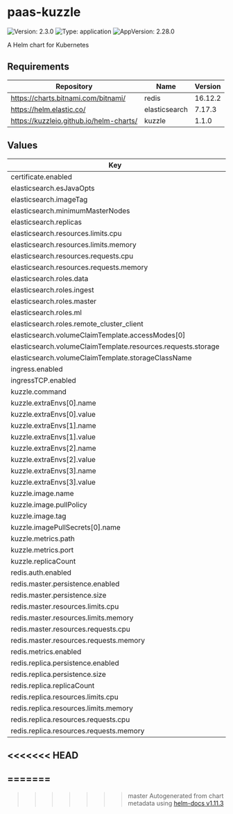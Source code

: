 # paas-kuzzle

![Version: 2.3.0](https://img.shields.io/badge/Version-2.3.0-informational?style=flat-square) ![Type: application](https://img.shields.io/badge/Type-application-informational?style=flat-square) ![AppVersion: 2.28.0](https://img.shields.io/badge/AppVersion-2.28.0-informational?style=flat-square)

A Helm chart for Kubernetes

## Requirements

| Repository                              | Name          | Version |
| --------------------------------------- | ------------- | ------- |
| https://charts.bitnami.com/bitnami/     | redis         | 16.12.2 |
| https://helm.elastic.co/                | elasticsearch | 7.17.3  |
| https://kuzzleio.github.io/helm-charts/ | kuzzle        | 1.1.0   |

## Values

| Key                                                          | Type   | Default                                          | Description |
| ------------------------------------------------------------ | ------ | ------------------------------------------------ | ----------- |
| certificate.enabled                                          | bool   | `false`                                          |             |
| elasticsearch.esJavaOpts                                     | string | `"-Xmx512m -Xms512m"`                            |             |
| elasticsearch.imageTag                                       | string | `"7.10.2"`                                       |             |
| elasticsearch.minimumMasterNodes                             | int    | `1`                                              |             |
| elasticsearch.replicas                                       | int    | `1`                                              |             |
| elasticsearch.resources.limits.cpu                           | string | `"1000m"`                                        |             |
| elasticsearch.resources.limits.memory                        | string | `"1G"`                                           |             |
| elasticsearch.resources.requests.cpu                         | string | `"700m"`                                         |             |
| elasticsearch.resources.requests.memory                      | string | `"512M"`                                         |             |
| elasticsearch.roles.data                                     | string | `"true"`                                         |             |
| elasticsearch.roles.ingest                                   | string | `"true"`                                         |             |
| elasticsearch.roles.master                                   | string | `"true"`                                         |             |
| elasticsearch.roles.ml                                       | string | `nil`                                            |             |
| elasticsearch.roles.remote_cluster_client                    | string | `nil`                                            |             |
| elasticsearch.volumeClaimTemplate.accessModes[0]             | string | `"ReadWriteOnce"`                                |             |
| elasticsearch.volumeClaimTemplate.resources.requests.storage | string | `"15Gi"`                                         |             |
| elasticsearch.volumeClaimTemplate.storageClassName           | string | `"scw-bssd"`                                     |             |
| ingress.enabled                                              | bool   | `false`                                          |             |
| ingressTCP.enabled                                           | bool   | `false`                                          |             |
| kuzzle.command                                               | string | `nil`                                            |             |
| kuzzle.extraEnvs[0].name                                     | string | `"kuzzle_services__storageEngine__client__node"` |             |
| kuzzle.extraEnvs[0].value                                    | string | `"http://elasticsearch-master:9200"`             |             |
| kuzzle.extraEnvs[1].name                                     | string | `"kuzzle_services__internalCache__node__host"`   |             |
| kuzzle.extraEnvs[1].value                                    | string | `"redis-master"`                                 |             |
| kuzzle.extraEnvs[2].name                                     | string | `"kuzzle_services__memoryStorage__node__host"`   |             |
| kuzzle.extraEnvs[2].value                                    | string | `"redis-master"`                                 |             |
| kuzzle.extraEnvs[3].name                                     | string | `"NODE_ENV"`                                     |             |
| kuzzle.extraEnvs[3].value                                    | string | `"production"`                                   |             |
| kuzzle.image.name                                            | string | `"kuzzleio/kuzzle"`                              |             |
| kuzzle.image.pullPolicy                                      | string | `"Always"`                                       |             |
| kuzzle.image.tag                                             | int    | `2`                                              |             |
| kuzzle.imagePullSecrets[0].name                              | string | `"kuzzle-docker"`                                |             |
| kuzzle.metrics.path                                          | string | `"/_/metrics"`                                   |             |
| kuzzle.metrics.port                                          | int    | `7512`                                           |             |
| kuzzle.replicaCount                                          | int    | `1`                                              |             |
| redis.auth.enabled                                           | bool   | `false`                                          |             |
| redis.master.persistence.enabled                             | bool   | `true`                                           |             |
| redis.master.persistence.size                                | string | `"10Gi"`                                         |             |
| redis.master.resources.limits.cpu                            | string | `"600m"`                                         |             |
| redis.master.resources.limits.memory                         | string | `"250Mi"`                                        |             |
| redis.master.resources.requests.cpu                          | string | `"300m"`                                         |             |
| redis.master.resources.requests.memory                       | string | `"150Mi"`                                        |             |
| redis.metrics.enabled                                        | bool   | `true`                                           |             |
| redis.replica.persistence.enabled                            | bool   | `true`                                           |             |
| redis.replica.persistence.size                               | string | `"10Gi"`                                         |             |
| redis.replica.replicaCount                                   | int    | `1`                                              |             |
| redis.replica.resources.limits.cpu                           | string | `"600m"`                                         |             |
| redis.replica.resources.limits.memory                        | string | `"250Mi"`                                        |             |
| redis.replica.resources.requests.cpu                         | string | `"300m"`                                         |             |
| redis.replica.resources.requests.memory                      | string | `"150Mi"`                                        |             |

## <<<<<<< HEAD

## =======

> > > > > > > master
> > > > > > > Autogenerated from chart metadata using [helm-docs v1.11.3](https://github.com/norwoodj/helm-docs/releases/v1.11.3)
